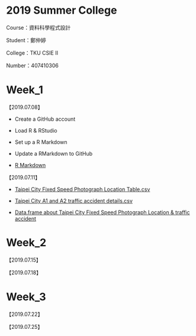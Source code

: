 # 2019 Summer College

Course：資料科學程式設計

Student：鄭仲婷

College：TKU CSIE Ⅱ

Number：407410306

# Week_1 

【2019.07.08】

- Create a GitHub account

- Load R & RStudio
 
- Set up a R Markdown
 
- Update a RMarkdown to GitHub

- [ R Markdown ](http://rpubs.com/allare198064/511363)
 

【2019.07.11】

- [Taipei City Fixed Speed Photograph Location Table.csv](https://data.taipei/api/getDatasetInfo/downloadResource?id=745b8808-061f-4f5b-9a62-da1590c049a9&rid=5012e8ba-5ace-4821-8482-ee07c147fd0a)

- [Taipei City A1 and A2 traffic accident details.csv](https://data.taipei/api/getDatasetInfo/downloadResource?id=2f238b4f-1b27-4085-93e9-d684ef0e2735&rid=ea731a84-e4a1-4523-b981-b733beddbc1f)

- [Data.frame about Taipei City Fixed Speed Photograph Location & traffic accident](http://rpubs.com/allare198064/512588)

# Week_2 

【2019.07.15】

【2019.07.18】

# Week_3 

【2019.07.22】

【2019.07.25】

